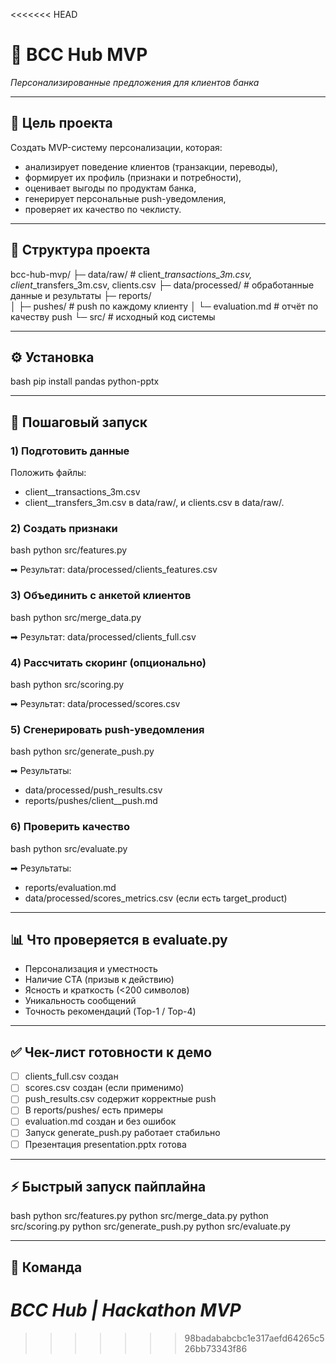 <<<<<<< HEAD
# 🏦 BCC Hub MVP
*Персонализированные предложения для клиентов банка*

---

## 📌 Цель проекта
Создать MVP-систему персонализации, которая:

- анализирует поведение клиентов (транзакции, переводы),
- формирует их профиль (признаки и потребности),
- оценивает выгоды по продуктам банка,
- генерирует персональные push-уведомления,
- проверяет их качество по чеклисту.

---

## 📁 Структура проекта

bcc-hub-mvp/
 ├─ data/raw/            # client_<id>_transactions_3m.csv, client_<id>_transfers_3m.csv, clients.csv
 ├─ data/processed/      # обработанные данные и результаты
 ├─ reports/             
 │   ├─ pushes/           # push по каждому клиенту
 │   └─ evaluation.md     # отчёт по качеству push
 └─ src/                 # исходный код системы


---

## ⚙ Установка
bash
pip install pandas python-pptx


---

## 🚀 Пошаговый запуск

### 1) Подготовить данные
Положить файлы:
- client_<id>_transactions_3m.csv
- client_<id>_transfers_3m.csv
в data/raw/, и clients.csv в data/raw/.

### 2) Создать признаки
bash
python src/features.py

➡ Результат: data/processed/clients_features.csv

### 3) Объединить с анкетой клиентов
bash
python src/merge_data.py

➡ Результат: data/processed/clients_full.csv

### 4) Рассчитать скоринг (опционально)
bash
python src/scoring.py

➡ Результат: data/processed/scores.csv

### 5) Сгенерировать push-уведомления
bash
python src/generate_push.py

➡ Результаты:
- data/processed/push_results.csv
- reports/pushes/client_<id>_push.md

### 6) Проверить качество
bash
python src/evaluate.py

➡ Результаты:
- reports/evaluation.md
- data/processed/scores_metrics.csv (если есть target_product)

---

## 📊 Что проверяется в evaluate.py
- Персонализация и уместность
- Наличие CTA (призыв к действию)
- Ясность и краткость (<200 символов)
- Уникальность сообщений
- Точность рекомендаций (Top-1 / Top-4)

---

## ✅ Чек-лист готовности к демо

- [ ] clients_full.csv создан
- [ ] scores.csv создан (если применимо)
- [ ] push_results.csv содержит корректные push
- [ ] В reports/pushes/ есть примеры
- [ ] evaluation.md создан и без ошибок
- [ ] Запуск generate_push.py работает стабильно
- [ ] Презентация presentation.pptx готова

---

## ⚡ Быстрый запуск пайплайна
bash
python src/features.py
python src/merge_data.py
python src/scoring.py
python src/generate_push.py
python src/evaluate.py


---

## 📌 Команда
*BCC Hub | Hackathon MVP*
=======

>>>>>>> 98badababcbc1e317aefd64265c526bb73343f86
